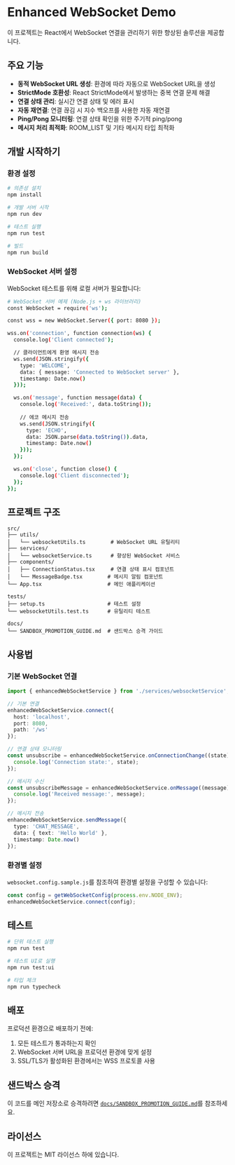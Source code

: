 # Enhanced WebSocket Demo

이 프로젝트는 React에서 WebSocket 연결을 관리하기 위한 향상된 솔루션을 제공합니다.

## 주요 기능

- **동적 WebSocket URL 생성**: 환경에 따라 자동으로 WebSocket URL을 생성
- **StrictMode 호환성**: React StrictMode에서 발생하는 중복 연결 문제 해결
- **연결 상태 관리**: 실시간 연결 상태 및 에러 표시
- **자동 재연결**: 연결 끊김 시 지수 백오프를 사용한 자동 재연결
- **Ping/Pong 모니터링**: 연결 상태 확인을 위한 주기적 ping/pong
- **메시지 처리 최적화**: ROOM_LIST 및 기타 메시지 타입 최적화

## 개발 시작하기

### 환경 설정

```bash
# 의존성 설치
npm install

# 개발 서버 시작
npm run dev

# 테스트 실행
npm run test

# 빌드
npm run build
```

### WebSocket 서버 설정

WebSocket 테스트를 위해 로컬 서버가 필요합니다:

```bash
# WebSocket 서버 예제 (Node.js + ws 라이브러리)
const WebSocket = require('ws');

const wss = new WebSocket.Server({ port: 8080 });

wss.on('connection', function connection(ws) {
  console.log('Client connected');

  // 클라이언트에게 환영 메시지 전송
  ws.send(JSON.stringify({
    type: 'WELCOME',
    data: { message: 'Connected to WebSocket server' },
    timestamp: Date.now()
  }));

  ws.on('message', function message(data) {
    console.log('Received:', data.toString());
    
    // 에코 메시지 전송
    ws.send(JSON.stringify({
      type: 'ECHO',
      data: JSON.parse(data.toString()).data,
      timestamp: Date.now()
    }));
  });

  ws.on('close', function close() {
    console.log('Client disconnected');
  });
});
```

## 프로젝트 구조

```
src/
├── utils/
│   └── websocketUtils.ts        # WebSocket URL 유틸리티
├── services/
│   └── websocketService.ts      # 향상된 WebSocket 서비스
├── components/
│   ├── ConnectionStatus.tsx     # 연결 상태 표시 컴포넌트
│   └── MessageBadge.tsx        # 메시지 알림 컴포넌트
└── App.tsx                     # 메인 애플리케이션

tests/
├── setup.ts                    # 테스트 설정
└── websocketUtils.test.ts      # 유틸리티 테스트

docs/
└── SANDBOX_PROMOTION_GUIDE.md  # 샌드박스 승격 가이드
```

## 사용법

### 기본 WebSocket 연결

```typescript
import { enhancedWebSocketService } from './services/websocketService';

// 기본 연결
enhancedWebSocketService.connect({
  host: 'localhost',
  port: 8080,
  path: '/ws'
});

// 연결 상태 모니터링
const unsubscribe = enhancedWebSocketService.onConnectionChange((state) => {
  console.log('Connection state:', state);
});

// 메시지 수신
const unsubscribeMessage = enhancedWebSocketService.onMessage((message) => {
  console.log('Received message:', message);
});

// 메시지 전송
enhancedWebSocketService.sendMessage({
  type: 'CHAT_MESSAGE',
  data: { text: 'Hello World' },
  timestamp: Date.now()
});
```

### 환경별 설정

`websocket.config.sample.js`를 참조하여 환경별 설정을 구성할 수 있습니다:

```javascript
const config = getWebSocketConfig(process.env.NODE_ENV);
enhancedWebSocketService.connect(config);
```

## 테스트

```bash
# 단위 테스트 실행
npm run test

# 테스트 UI로 실행
npm run test:ui

# 타입 체크
npm run typecheck
```

## 배포

프로덕션 환경으로 배포하기 전에:

1. 모든 테스트가 통과하는지 확인
2. WebSocket 서버 URL을 프로덕션 환경에 맞게 설정
3. SSL/TLS가 활성화된 환경에서는 WSS 프로토콜 사용

## 샌드박스 승격

이 코드를 메인 저장소로 승격하려면 [`docs/SANDBOX_PROMOTION_GUIDE.md`](./docs/SANDBOX_PROMOTION_GUIDE.md)를 참조하세요.

## 라이선스

이 프로젝트는 MIT 라이선스 하에 있습니다.